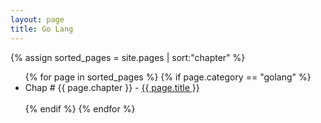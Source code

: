 ```yaml
---
layout: page
title: Go Lang
---
```

{% assign sorted_pages = site.pages | sort:"chapter" %}

<ul>
{% for page in sorted_pages %}
    {% if page.category == "golang" %}
        <li>Chap # {{ page.chapter }} - <a href="{{ page.url }}">{{ page.title }}</a></li><br/>
    {% endif %}
{% endfor %}
</ul>